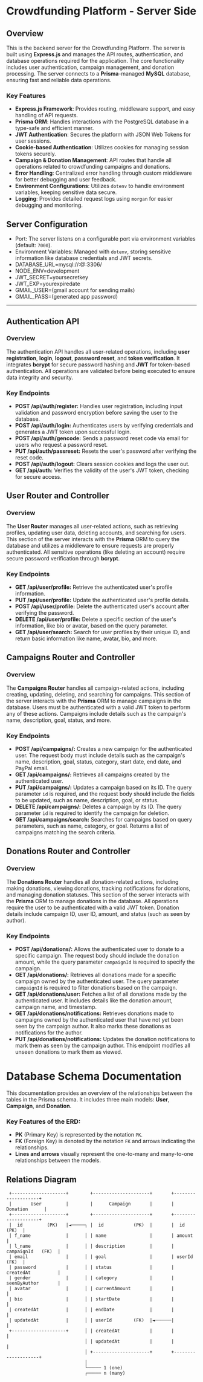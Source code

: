 # Crowdfunding Platform - Server Side

## Overview

This is the backend server for the Crowdfunding Platform. The server is built using **Express.js** and manages the API routes, authentication, and database operations required for the application. The core functionality includes user authentication, campaign management, and donation processing. The server connects to a **Prisma**-managed **MySQL** database, ensuring fast and reliable data operations.

### Key Features

- **Express.js Framework**: Provides routing, middleware support, and easy handling of API requests.
- **Prisma ORM**: Handles interactions with the PostgreSQL database in a type-safe and efficient manner.
- **JWT Authentication**: Secures the platform with JSON Web Tokens for user sessions.
- **Cookie-based Authentication**: Utilizes cookies for managing session tokens securely.
- **Campaign & Donation Management**: API routes that handle all operations related to crowdfunding campaigns and donations.
- **Error Handling**: Centralized error handling through custom middleware for better debugging and user feedback.
- **Environment Configurations**: Utilizes `dotenv` to handle environment variables, keeping sensitive data secure.
- **Logging**: Provides detailed request logs using `morgan` for easier debugging and monitoring.

<h2>Server Configuration</h2>
<ul>
  <li>Port: The server listens on a configurable port via environment variables (default: <code>7000</code>).</li>
  <li>Environment Variables: Managed with <code>dotenv</code>, storing sensitive information like database credentials and JWT secrets.</li>
  <li>DATABASE_URL=mysql://<USER_NAME>:<USER_PASSWORD>@<SERVER_HOST>:3306/<DATABASE_NAME></li>
  <li>NODE_ENV=development</li>
  <li>JWT_SECRET=yoursecretkey</li>
  <li>JWT_EXP=yourexpiredate</li>
  <li>GMAIL_USER=(gmail account for sending mails)</li>
  <li>GMAIL_PASS=(generated app password)</li>
</ul>

---

## Authentication API

### Overview

The authentication API handles all user-related operations, including **user registration**, **login**, **logout**, **password reset**, and **token verification**. It integrates **bcrypt** for secure password hashing and **JWT** for token-based authentication. All operations are validated before being executed to ensure data integrity and security.

### Key Endpoints

<ul>
   <li><strong>POST /api/auth/register:</strong> Handles user registration, including input validation and password encryption before saving the user to the database.</li>
   <li><strong>POST /api/auth/login:</strong> Authenticates users by verifying credentials and generates a JWT token upon successful login.</li>
   <li><strong>POST /api/auth/gencode:</strong> Sends a password reset code via email for users who request a password reset.</li>
   <li><strong>PUT /api/auth/passreset:</strong> Resets the user's password after verifying the reset code.</li>
   <li><strong>POST /api/auth/logout:</strong> Clears session cookies and logs the user out.</li>
   <li><strong>GET /api/auth:</strong> Verifies the validity of the user's JWT token, checking for secure access.</li>
</ul>

## User Router and Controller

### Overview

The **User Router** manages all user-related actions, such as retrieving profiles, updating user data, deleting accounts, and searching for users. This section of the server interacts with the **Prisma** ORM to query the database and utilizes a middleware to ensure requests are properly authenticated. All sensitive operations (like deleting an account) require secure password verification through **bcrypt**.

### Key Endpoints

<ul>
   <li><strong>GET /api/user/profile:</strong> Retrieve the authenticated user's profile information.</li>
   <li><strong>PUT /api/user/profile:</strong> Update the authenticated user's profile details.</li>
   <li><strong>POST /api/user/profile:</strong> Delete the authenticated user's account after verifying the password.</li>
   <li><strong>DELETE /api/user/profile:</strong> Delete a specific section of the user's information, like bio or avatar, based on the query parameter.</li>
   <li><strong>GET /api/user/search:</strong> Search for user profiles by their unique ID, and return basic information like name, avatar, bio, and more.</li>
</ul>

## Campaigns Router and Controller

### Overview

The **Campaigns Router** handles all campaign-related actions, including creating, updating, deleting, and searching for campaigns. This section of the server interacts with the **Prisma** ORM to manage campaigns in the database. Users must be authenticated with a valid JWT token to perform any of these actions. Campaigns include details such as the campaign's name, description, goal, status, and more.

### Key Endpoints

<ul>
   <li><strong>POST /api/campaigns/:</strong> Creates a new campaign for the authenticated user. The request body must include details such as the campaign's name, description, goal, status, category, start date, end date, and PayPal email.</li>
   <li><strong>GET /api/campaigns/:</strong> Retrieves all campaigns created by the authenticated user.</li>
   <li><strong>PUT /api/campaigns/:</strong> Updates a campaign based on its ID. The query parameter <code>id</code> is required, and the request body should include the fields to be updated, such as name, description, goal, or status.</li>
   <li><strong>DELETE /api/campaigns/:</strong> Deletes a campaign by its ID. The query parameter <code>id</code> is required to identify the campaign for deletion.</li>
   <li><strong>GET /api/campaigns/search:</strong> Searches for campaigns based on query parameters, such as name, category, or goal. Returns a list of campaigns matching the search criteria.</li>
</ul>

## Donations Router and Controller

### Overview

The **Donations Router** handles all donation-related actions, including making donations, viewing donations, tracking notifications for donations, and managing donation statuses. This section of the server interacts with the **Prisma** ORM to manage donations in the database. All operations require the user to be authenticated with a valid JWT token. Donation details include campaign ID, user ID, amount, and status (such as seen by author).

### Key Endpoints

<ul>
   <li><strong>POST /api/donations/:</strong> Allows the authenticated user to donate to a specific campaign. The request body should include the donation amount, while the query parameter <code>campaignId</code> is required to specify the campaign.</li>
   <li><strong>GET /api/donations/:</strong> Retrieves all donations made for a specific campaign owned by the authenticated user. The query parameter <code>campaignId</code> is required to filter donations based on the campaign.</li>
   <li><strong>GET /api/donations/user:</strong> Fetches a list of all donations made by the authenticated user. It includes details like the donation amount, campaign name, and timestamp.</li>
   <li><strong>GET /api/donations/notifications:</strong> Retrieves donations made to campaigns owned by the authenticated user that have not yet been seen by the campaign author. It also marks these donations as notifications for the author.</li>
   <li><strong>PUT /api/donations/notifications:</strong> Updates the donation notifications to mark them as seen by the campaign author. This endpoint modifies all unseen donations to mark them as viewed.</li>
</ul>

# Database Schema Documentation

This documentation provides an overview of the relationships between the tables in the Prisma schema. It includes three main models: **User**, **Campaign**, and **Donation**.

### Key Features of the ERD:
- **PK** (Primary Key) is represented by the notation `PK`.
- **FK** (Foreign Key) is denoted by the notation `FK` and arrows indicating the relationships.
- **Lines and arrows** visually represent the one-to-many and many-to-one relationships between the models.

## Relations Diagram

```plaintext
 +--------------------+        +---------------------+       +--------------------+
 |       User         |        |      Campaign       |       |      Donation      |
 +--------------------+        +---------------------+       +--------------------+
 |  id         (PK)   |◄─────┐ |  id           (PK)  |       |  id          (PK)  |
 | f_name             |      │ | name                |       | amount             |
 | l_name             |      │ | description         |       | campaignId   (FK)  |
 | email              |      │ | goal                |       | userId       (FK)  |
 | password           |      │ | status              |       | createdAt          |
 | gender             |      │ | category            |       | seenByAuthor       |
 | avatar             |      │ | currentAmount       |       |                    |
 | bio                |      │ | startDate           |       |                    |
 | createdAt          |      │ | endDate             |       |                    |
 | updatedAt          |      │ | userId        (FK)  |◄──────|                    |
 +--------------------+      │ | createdAt           |       |                    |
                             │ | updatedAt           |       |                    |
                             │ +---------------------+       +--------------------+
                             │
                             └───── 1 (one)
                             ┌───── n (many)
